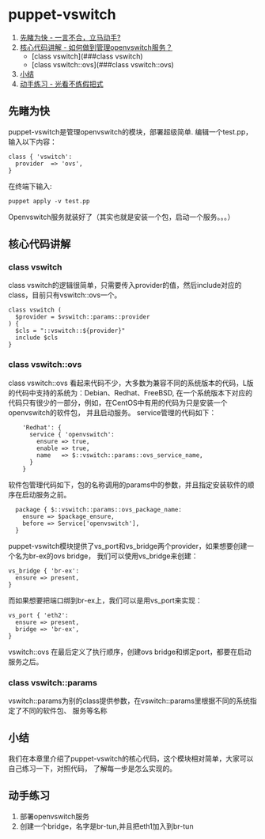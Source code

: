# puppet-vswitch
1. [先睹为快 - 一言不合，立马动手?](#先睹为快)
2. [核心代码讲解 - 如何做到管理openvswitch服务？](#核心代码讲解)
    - [class vswitch](###class vswitch)
    - [class vswitch::ovs](###class vswitch::ovs)
3. [小结](##小结)
4. [动手练习 - 光看不练假把式](##动手练习)

## 先睹为快
puppet-vswitch是管理openvswitch的模块，部署超级简单.
编辑一个test.pp，输入以下内容：
```
class { 'vswitch':
  provider  => 'ovs',
}
```
在终端下输入:
```
puppet apply -v test.pp
```
Openvswitch服务就装好了（其实也就是安装一个包，启动一个服务。。。）

## 核心代码讲解
### class vswitch
class vswitch的逻辑很简单，只需要传入provider的值，然后include对应的class，目前只有vswitch::ovs一个。
```
class vswitch (
  $provider = $vswitch::params::provider
) {
  $cls = "::vswitch::${provider}"
  include $cls
}
```

### class vswitch::ovs
class vswitch::ovs
看起来代码不少，大多数为兼容不同的系统版本的代码，L版的代码中支持的系统为：Debian、Redhat、FreeBSD,
在一个系统版本下对应的代码只有很少的一部分，例如，在CentOS中有用的代码为只是安装一个openvswitch的软件包，
并且启动服务。
service管理的代码如下：
```
    'Redhat': {
      service { 'openvswitch':
        ensure => true,
        enable => true,
        name   => $::vswitch::params::ovs_service_name,
      }
    }
```
软件包管理代码如下，包的名称调用的params中的参数，并且指定安装软件的顺序在启动服务之前。
```
  package { $::vswitch::params::ovs_package_name:
    ensure => $package_ensure,
    before => Service['openvswitch'],
  }
```
puppet-vswitch模块提供了vs_port和vs_bridge两个provider，如果想要创建一个名为br-ex的ovs bridge，
我们可以使用vs_bridge来创建：
```
vs_bridge { 'br-ex':
  ensure => present,
}
```
而如果想要把端口绑到br-ex上，我们可以是用vs_port来实现：
```
vs_port { 'eth2':
  ensure => present,
  bridge => 'br-ex',
}
```
vswitch::ovs 在最后定义了执行顺序，创建ovs bridge和绑定port，都要在启动服务之后。

### class vswitch::params
vswitch::params为别的class提供参数，在vswitch::params里根据不同的系统指定了不同的软件包、
服务等名称

## 小结
我们在本章里介绍了puppet-vswitch的核心代码，这个模块相对简单，大家可以自己练习一下，对照代码，
了解每一步是怎么实现的。

## 动手练习
1. 部署openvswitch服务
2. 创建一个bridge，名字是br-tun,并且把eth1加入到br-tun